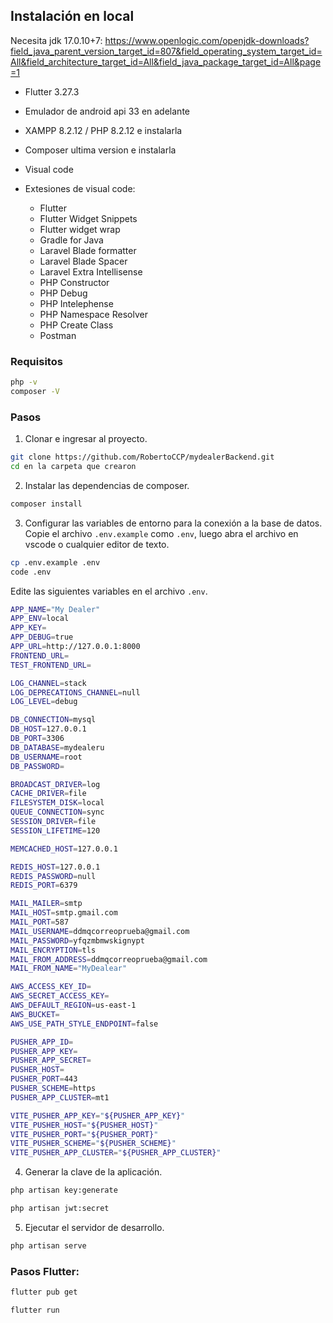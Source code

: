 ## Instalación en local

Necesita jdk 17.0.10+7:
https://www.openlogic.com/openjdk-downloads?field_java_parent_version_target_id=807&field_operating_system_target_id=All&field_architecture_target_id=All&field_java_package_target_id=All&page=1

- Flutter 3.27.3

- Emulador de android api 33 en adelante

- XAMPP 8.2.12 / PHP 8.2.12 e instalarla


- Composer ultima version e instalarla

- Visual code 

- Extesiones de visual code:

	* Flutter
	* Flutter Widget Snippets
	* Flutter widget wrap
	* Gradle for Java
	* Laravel Blade formatter
	* Laravel Blade Spacer
	* Laravel Extra Intellisense
	* PHP Constructor
	* PHP Debug
	* PHP Intelephense
	* PHP Namespace Resolver
	* PHP Create Class
	* Postman

### Requisitos

```sh
php -v
composer -V
```

### Pasos

1. Clonar e ingresar al proyecto.

```sh
git clone https://github.com/RobertoCCP/mydealerBackend.git
cd en la carpeta que crearon
```

2. Instalar las dependencias de composer.

```sh
composer install
```

3. Configurar las variables de entorno para la conexión a la base de datos. Copie el archivo `.env.example` como `.env`, luego abra el archivo en vscode o cualquier editor de texto.

```sh
cp .env.example .env
code .env
```

Edite las siguientes variables en el archivo `.env`.

```sh
APP_NAME="My Dealer"
APP_ENV=local
APP_KEY=
APP_DEBUG=true
APP_URL=http://127.0.0.1:8000
FRONTEND_URL=
TEST_FRONTEND_URL=

LOG_CHANNEL=stack
LOG_DEPRECATIONS_CHANNEL=null
LOG_LEVEL=debug

DB_CONNECTION=mysql
DB_HOST=127.0.0.1
DB_PORT=3306
DB_DATABASE=mydealeru
DB_USERNAME=root
DB_PASSWORD=

BROADCAST_DRIVER=log
CACHE_DRIVER=file
FILESYSTEM_DISK=local
QUEUE_CONNECTION=sync
SESSION_DRIVER=file
SESSION_LIFETIME=120

MEMCACHED_HOST=127.0.0.1

REDIS_HOST=127.0.0.1
REDIS_PASSWORD=null
REDIS_PORT=6379

MAIL_MAILER=smtp
MAIL_HOST=smtp.gmail.com
MAIL_PORT=587
MAIL_USERNAME=ddmqcorreoprueba@gmail.com
MAIL_PASSWORD=yfqzmbmwskignypt
MAIL_ENCRYPTION=tls
MAIL_FROM_ADDRESS=ddmqcorreoprueba@gmail.com
MAIL_FROM_NAME="MyDealear"

AWS_ACCESS_KEY_ID=
AWS_SECRET_ACCESS_KEY=
AWS_DEFAULT_REGION=us-east-1
AWS_BUCKET=
AWS_USE_PATH_STYLE_ENDPOINT=false

PUSHER_APP_ID=
PUSHER_APP_KEY=
PUSHER_APP_SECRET=
PUSHER_HOST=
PUSHER_PORT=443
PUSHER_SCHEME=https
PUSHER_APP_CLUSTER=mt1

VITE_PUSHER_APP_KEY="${PUSHER_APP_KEY}"
VITE_PUSHER_HOST="${PUSHER_HOST}"
VITE_PUSHER_PORT="${PUSHER_PORT}"
VITE_PUSHER_SCHEME="${PUSHER_SCHEME}"
VITE_PUSHER_APP_CLUSTER="${PUSHER_APP_CLUSTER}"
```

4. Generar la clave de la aplicación.

```sh
php artisan key:generate
```

```sh
php artisan jwt:secret
```

5. Ejecutar el servidor de desarrollo.

```sh
php artisan serve
```

### Pasos Flutter:
```sh
flutter pub get
```
```sh
flutter run
```
